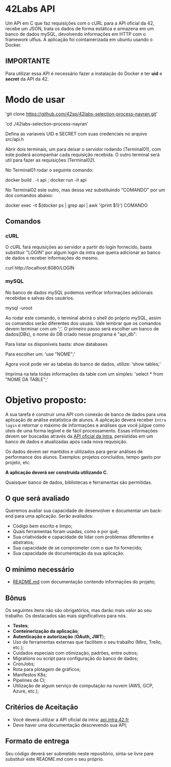 # 42Labs API

Um API em C que faz requisições com o cURL para a API oficial da 42, recebe um JSON, trata os dados de forma estática e armazena em um banco de dados mySQL, devolvendo informações em HTTP com o framework ulfius. A aplicação foi cointainerizada em ubuntu usando o Docker.

## IMPORTANTE
Para utilizar essa API é necessário fazer a instalação do Docker e ter **uid** e **secret** da API da 42.

# Modo de usar

'git clone https://github.com/42sp/42labs-selection-process-nayran.git'

'cd ./42labs-selection-process-nayran'

Defina as variaveis UID e SECRET com suas credenciais no arquivo src/api.h

Abrir dois terminais, um para deixar o servidor rodando (Terminal01), com este poderá acompanhar cada requisição recebida. O outro terminal será util para fazer as requisições (Terminal02).


No Terminal01 rodar o seguinte comando:

docker build . -t api ; docker run -it api


No Terminal02 este outro, mas dessa vez substituindo "COMANDO" por um dos comandos abaixo:

docker exec -it $(docker ps | grep api | awk '{print $1}') COMANDO


## Comandos

### cURL
O cURL fará requisições ao servidor a partir do login fornecido, basta substituir "LOGIN" por algum login da intra que queira adicionar ao banco de dados e receber informações do mesmo.

curl http://localhost:8080/LOGIN




### mySQL
No banco de dados mySQL podemos verificar informações adicionais recebidas e salvas dos usuários.

mysql -uroot

Ao rodar este comando, o terminal abrirá o shell do próprio mySQL, assim os comandos serão diferentes dos usuais. Vale lembrar que os comandos devem terminar com um ';'. O primeiro passo será escolher um banco de dados(DBs), o nome do DB criado nesse programa é "api_db":

Para listar os disponíveis basta: show databases

Para escolher um: 'use "NOME";'

Agora você pode ver as tabelas do banco de dados, utilize: 'show tables;'

Imprima na tela todas informações da table com um simples: 'select * from "NOME DA TABLE";'




# Objetivo proposto:

A sua tarefa é construir uma API com conexão de banco de dados para uma aplicação de análise estatística de alunos. A aplicação deverá receber `Intra login` e retornar o máximo de informações e análises que você julgue como úteis de uma forma legível e de fácil processamento. Essas informações devem ser buscadas através da [API oficial da Intra](https://api.intra.42.fr/), persistidas em um banco de dados e atualizadas após cada nova requisição.

Os dados devem ser mantidos e utilizados para gerar análises de performance dos alunos. Exemplos: projetos concluídos, tempo gasto por projeto, etc.

**A aplicação deverá ser construída utilizando C.**

Quaisquer banco de dados, bibliotecas e ferramentas são permitidas. 

## **O que será avaliado**

Queremos avaliar sua capacidade de desenvolver e documentar um back-end para uma aplicação. Serão avaliados:

- Código bem escrito e limpo;
- Quais ferramentas foram usadas, como e por quê;
- Sua criatividade e capacidade de lidar com problemas diferentes e abstratos;
- Sua capacidade de se comprometer com o que foi fornecido;
- Sua capacidade de documentação da sua aplicação.

## **O mínimo necessário**

- [README.md](http://readme.md) com documentação contendo informações do projeto;

## **Bônus**

Os seguintes itens não são obrigatórios, mas darão mais valor ao seu trabalho. Os destacados são mais significativos para nós.

- **Testes**;
- **Conteinerização da aplicação**;
- **Autenticação e autorização** (**OAuth, JWT**);
- Uso de ferramentas externas que facilitem o seu trabalho (Miro, Trello, etc.);
- Cuidados especiais com otimização, padrões, entre outros;
- Migrations ou script para configuração do banco de dados;
- CronJobs;
- Rota para plotagem de gráficos;
- Manifestos K8s;
- Pipelines de CI;
- Utilização de algum serviço de computação na nuvem (AWS, GCP, Azure, etc.);

## **Critérios de Aceitação**

- Você deverá utilizar a API oficial da intra: [api.intra.42.fr](https://api.intra.42.fr/)
- Deve haver uma documentação descrevendo sua API;

## **Formato de entrega**

Seu código deverá ser submetido neste repositório, sinta-se livre pare substituir este README.md com o seu próprio.
